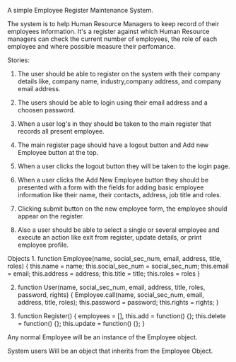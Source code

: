 A simple Employee Register Maintenance System.

The system is to help Human Resource Managers to keep record of their employees information.
It's a register against which Human Resource managers can check the current number of employees, the role of each employee and where possible measure their perfomance.


Stories:
1. The user should be able to register on the system with their company details like, company name, industry,company address, and company email address.

2. The users should be able to login using their email address and a choosen password.

3. When a user log's in they should be taken to the main register that records all present employee.

4. The main register page should have a logout button and Add new Employee button at the top.

5. When a user clicks the logout button they will be taken to the login page.

6. When a user  clicks the Add New Employee button they should be presented with a form with the fields for adding basic employee information like their name, their contacts, address, job title and roles.

7. Clicking submit button on the new employee form, the employee should appear on the register.

8. Also a user should be able to select a single or several employee and execute an action like exit from register, update details, or print employee profile.

Objects
1. 
function Employee(name, social_sec_num, email, address, title, roles) {
    this.name = name;
    this.social_sec_num = social_sec_num;
    this.email = email;
    this.address = address;
    this.title = title;
    this.roles = roles
}

2. function User(name, social_sec_num, email, address, title, roles, password, rights) {
    Employee.call(name, social_sec_num, email, address, title, roles);
    this.password = password;
    this.rights = rights;
}

4. function Register() {
    employees = [],
    this.add = function() {};
    this.delete = function() {};
    this.update = function() {};
}

Any normal Employee will be an instance of the Employee object.

System users Will be an object that inherits from the Employee Object.